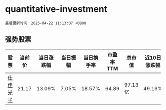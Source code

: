 # quantitative-investment

`最后更新时间：2025-04-22 11:13:07 +0800`

## 强势股票

|股票|当前价|当日涨跌幅|当日振幅|当日换手率|市盈率TTM|总市值|近10日涨跌幅|
|----|----|----|----|----|----|----|----|
|[仕佳光子](https://xueqiu.com/S/SH688313)|21.17|13.09%|7.05%|18.57%|64.89|97.13亿|49.19%|
